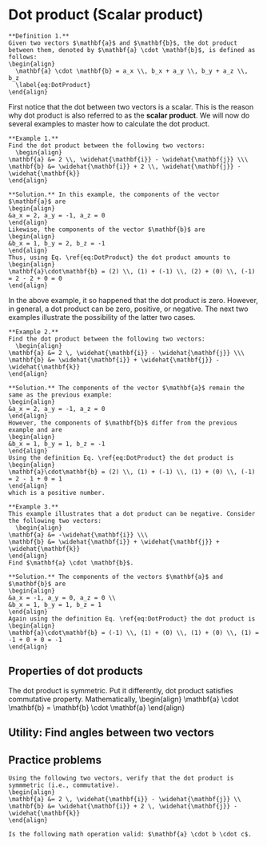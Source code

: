 # Dot product (Scalar product)

```{definition}
**Definition 1.**
Given two vectors $\mathbf{a}$ and $\mathbf{b}$, the dot product between them, denoted by $\mathbf{a} \cdot \mathbf{b}$, is defined as follows:
\begin{align}
  \mathbf{a} \cdot \mathbf{b} = a_x \\, b_x + a_y \\, b_y + a_z \\, b_z 
  \label{eq:DotProduct}
\end{align}
```

First notice that the dot between two vectors is a scalar. This is the reason why dot product is also referred to as the **scalar product**. We will now do several examples to master how to calculate the dot product. 

```{example}
**Example 1.**
Find the dot product between the following two vectors:
  \begin{align}
\mathbf{a} &= 2 \\, \widehat{\mathbf{i}} - \widehat{\mathbf{j}} \\\  
\mathbf{b} &= \widehat{\mathbf{i}} + 2 \\, \widehat{\mathbf{j}} - \widehat{\mathbf{k}}
\end{align}

**Solution.** In this example, the components of the vector $\mathbf{a}$ are
\begin{align}
&a_x = 2, a_y = -1, a_z = 0 
\end{align}
Likewise, the components of the vector $\mathbf{b}$ are
\begin{align}
&b_x = 1, b_y = 2, b_z = -1
\end{align}
Thus, using Eq. \ref{eq:DotProduct} the dot product amounts to
\begin{align}
\mathbf{a}\cdot\mathbf{b} = (2) \\, (1) + (-1) \\, (2) + (0) \\, (-1) = 2 - 2 + 0 = 0
\end{align}
```

In the above example, it so happened that the dot product is zero. However, in general, a dot product can be zero, positive, or negative. The next two examples illustrate the possibility of the latter two cases. 

```{example}
**Example 2.**
Find the dot product between the following two vectors:
  \begin{align}
\mathbf{a} &= 2 \, \widehat{\mathbf{i}} - \widehat{\mathbf{j}} \\\ 
\mathbf{b} &= \widehat{\mathbf{i}} + \widehat{\mathbf{j}} - \widehat{\mathbf{k}}
\end{align}

**Solution.** The components of the vector $\mathbf{a}$ remain the same as the previous example: 
\begin{align}
&a_x = 2, a_y = -1, a_z = 0 
\end{align}
However, the components of $\mathbf{b}$ differ from the previous example and are 
\begin{align}
&b_x = 1, b_y = 1, b_z = -1
\end{align}
Using the definition Eq. \ref{eq:DotProduct} the dot product is
\begin{align}
\mathbf{a}\cdot\mathbf{b} = (2) \\, (1) + (-1) \\, (1) + (0) \\, (-1) = 2 - 1 + 0 = 1
\end{align}
which is a positive number.
```

```{example}
**Example 3.**
This example illustrates that a dot product can be negative. Consider the following two vectors:
  \begin{align}
\mathbf{a} &= -\widehat{\mathbf{i}} \\\ 
\mathbf{b} &= \widehat{\mathbf{i}} + \widehat{\mathbf{j}} + \widehat{\mathbf{k}}
\end{align}
Find $\mathbf{a} \cdot \mathbf{b}$. 

**Solution.** The components of the vectors $\mathbf{a}$ and $\mathbf{b}$ are
\begin{align}
&a_x = -1, a_y = 0, a_z = 0 \\
&b_x = 1, b_y = 1, b_z = 1
\end{align}
Again using the definition Eq. \ref{eq:DotProduct} the dot product is
\begin{align}
\mathbf{a}\cdot\mathbf{b} = (-1) \\, (1) + (0) \\, (1) + (0) \\, (1) = -1 + 0 + 0 = -1
\end{align}
```

## Properties of dot products

The dot product is symmetric. Put it differently, dot product satisfies commutative property. Mathematically, 
\begin{align}
\mathbf{a} \cdot \mathbf{b} = \mathbf{b} \cdot \mathbf{a}
\end{align}

## Utility: Find angles between two vectors 

## Practice problems 

```{exercise}
Using the following two vectors, verify that the dot product is symmmetric (i.e., commutative). 
\begin{align}
\mathbf{a} &= 2 \, \widehat{\mathbf{i}} - \widehat{\mathbf{j}} \\  
\mathbf{b} &= \widehat{\mathbf{i}} + 2 \, \widehat{\mathbf{j}} - \widehat{\mathbf{k}}
\end{align}
```

```{exercise}
Is the following math operation valid: $\mathbf{a} \cdot b \cdot c$.
```